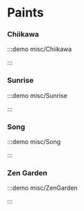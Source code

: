 # Paints

### Chiikawa

:::demo misc/Chiikawa

:::

### Sunrise

:::demo misc/Sunrise

:::

### Song

:::demo misc/Song

:::

### Zen Garden

:::demo misc/ZenGarden

:::
